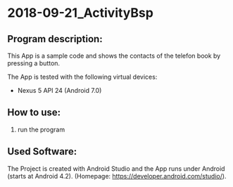# 2018-09-21_ActivityBsp

## Program description:
This App is a sample code and shows the contacts of the telefon book by pressing a button. 

The App is tested with the following virtual devices:
* Nexus 5 API 24 (Android 7.0)

## How to use:
1. run the program

## Used Software:
The Project is created with Android Studio and the App runs under Android (starts at Android 4.2). (Homepage: https://developer.android.com/studio/). 

